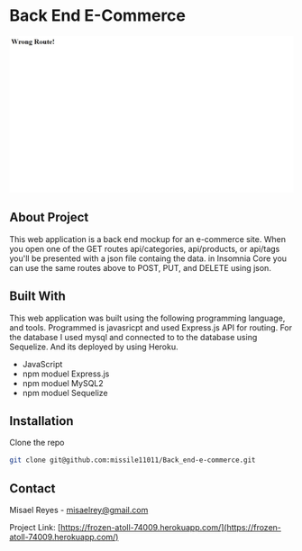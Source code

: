 # Back End E-Commerce

![Portfolio screenshot](Screenshot.JPEG)
## About Project
This web application is a back end mockup for an e-commerce site. When you open one of the GET routes api/categories, api/products, or api/tags you'll be presented with a json file containg the data. in Insomnia Core you can use the same routes above to POST, PUT, and DELETE using json.

## Built With
This web application was built using the following programming language, and tools. Programmed is javasricpt and used Express.js API for routing. For the database I used mysql and connected to to the database using Sequelize. And its deployed by using Heroku.
<ul>
  <li> JavaScript </li>
  <li> npm moduel Express.js </li>
  <li> npm moduel MySQL2  </li>
  <li> npm moduel Sequelize </li>
</ul>

## Installation

  Clone the repo
   ```sh
   git clone git@github.com:missile11011/Back_end-e-commerce.git
   ```
## Contact
Misael Reyes - misaelrey@gmail.com

Project Link: [https://frozen-atoll-74009.herokuapp.com/](https://frozen-atoll-74009.herokuapp.com/)
